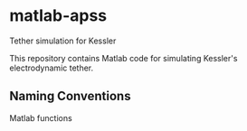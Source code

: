# matlab-apss
Tether simulation for Kessler

This repository contains Matlab code for simulating Kessler's electrodynamic tether.

## Naming Conventions
Matlab functions
